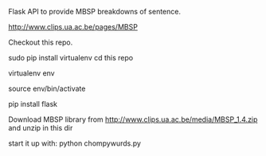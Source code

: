 Flask API to provide MBSP breakdowns of sentence.

http://www.clips.ua.ac.be/pages/MBSP

Checkout this repo.

sudo pip install virtualenv
cd this repo

virtualenv env

source env/bin/activate

pip install flask

Download MBSP library from http://www.clips.ua.ac.be/media/MBSP_1.4.zip and unzip in this dir

start it up with:
python chompywurds.py
